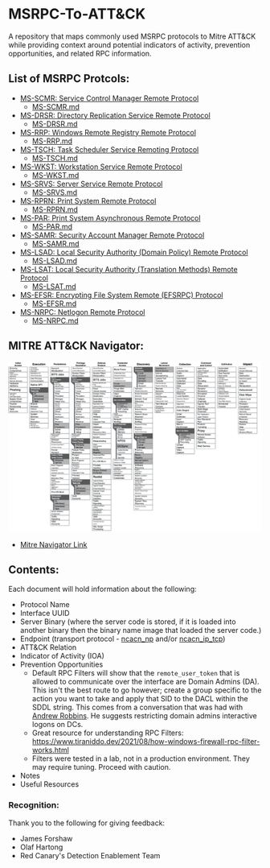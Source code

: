 # MSRPC-To-ATT&CK
A repository that maps commonly used MSRPC protocols to Mitre ATT&CK while providing context around potential indicators of activity, prevention opportunities, and related RPC information. 

## List of MSRPC Protcols: 
* [MS-SCMR: Service Control Manager Remote Protocol](https://docs.microsoft.com/en-us/openspecs/windows_protocols/ms-scmr/d5bd5712-fa64-44bf-9433-3651f6a5ce97)
  * [MS-SCMR.md](./documents/MS-SCMR.md)
* [MS-DRSR: Directory Replication Service Remote Protocol](https://docs.microsoft.com/en-us/openspecs/windows_protocols/ms-drsr/06205d97-30da-4fdc-a276-3fd831b272e0)
  * [MS-DRSR.md](./documents/MS-DRSR.md)
* [MS-RRP: Windows Remote Registry Remote Protocol](https://docs.microsoft.com/en-us/openspecs/windows_protocols/ms-rrp/0fa3191d-bb79-490a-81bd-54c2601b7a78)
  * [MS-RRP.md](./documents/MS-RRP.md)
* [MS-TSCH: Task Scheduler Service Remoting Protocol](https://docs.microsoft.com/en-us/openspecs/windows_protocols/ms-tsch/d1058a28-7e02-4948-8b8d-4a347fa64931)
  * [MS-TSCH.md](./documents/MS-TSCH.md)
* [MS-WKST: Workstation Service Remote Protocol](https://docs.microsoft.com/en-us/openspecs/windows_protocols/ms-wkst/5bb08058-bc36-4d3c-abeb-b132228281b7)
  * [MS-WKST.md](./documents/MS-WKST.md)
* [MS-SRVS: Server Service Remote Protocol](https://docs.microsoft.com/en-us/openspecs/windows_protocols/ms-srvs/accf23b0-0f57-441c-9185-43041f1b0ee9)
  * [MS-SRVS.md](./documents/MS-SRVS.md)
* [MS-RPRN: Print System Remote Protocol](https://docs.microsoft.com/en-us/openspecs/windows_protocols/ms-rprn/d42db7d5-f141-4466-8f47-0a4be14e2fc1)
  * [MS-RPRN.md](./documents/MS-RPRN-PAR.md)
* [MS-PAR: Print System Asynchronous Remote Protocol](https://docs.microsoft.com/en-us/openspecs/windows_protocols/ms-par/695e3f9a-f83f-479a-82d9-ba260497c2d0)
  * [MS-PAR.md](./documents/MS-RPRN-PAR.md)
* [MS-SAMR: Security Account Manager Remote Protocol](https://docs.microsoft.com/en-us/openspecs/windows_protocols/ms-par/695e3f9a-f83f-479a-82d9-ba260497c2d0)
  * [MS-SAMR.md](./documents/MS-SAMR.md)
* [MS-LSAD: Local Security Authority (Domain Policy) Remote Protocol](https://docs.microsoft.com/en-us/openspecs/windows_protocols/ms-lsad/1b5471ef-4c33-4a91-b079-dfcbb82f05cc)
  * [MS-LSAD.md](./documents/MS-LSAD-LSAT.md)
* [MS-LSAT: Local Security Authority (Translation Methods) Remote Protocol](https://docs.microsoft.com/en-us/openspecs/windows_protocols/ms-lsat/1ba21e6f-d8a9-462c-9153-4375f2020894)
  * [MS-LSAT.md](./documents/MS-LSAD-LSAT.md)
* [MS-EFSR: Encrypting File System Remote (EFSRPC) Protocol](https://docs.microsoft.com/en-us/openspecs/windows_protocols/ms-efsr/08796ba8-01c8-4872-9221-1000ec2eff31)
  * [MS-EFSR.md](./documents/MS-EFSR.md)
* [MS-NRPC: Netlogon Remote Protocol](https://docs.microsoft.com/en-us/openspecs/windows_protocols/ms-nrpc/19896c1c-7e64-419b-a759-a9dc5662a780)
  * [MS-NRPC.md](./documents/MS-NRPC.md)

## MITRE ATT&CK Navigator: 
![](./images/RPC-to-Technique-Mapping.png)

* [Mitre Navigator Link](https://mitre-attack.github.io/attack-navigator/#layerURL=https%3A%2F%2Fgist.githubusercontent.com%2Fjsecurity101%2Ffd45241a8a809ec02e335e02f4220fa7%2Fraw%2Fef6751e70c6d0e7e15ed7cc7cc2dfa082fe82270%2Frpc-mapping.json)


## Contents: 
Each document will hold information about the following: 
* Protocol Name
* Interface UUID
* Server Binary (where the server code is stored, if it is loaded into another binary then the binary name image that loaded the server code.)
* Endpoint (transport protocol - [ncacn_np](https://docs.microsoft.com/en-us/openspecs/windows_protocols/ms-rpce/7063c7bd-b48b-42e7-9154-3c2ec4113c0d) and/or [ncacn_ip_tcp](https://docs.microsoft.com/en-us/openspecs/windows_protocols/ms-rpce/95fbfb56-d67a-47df-900c-e263d6031f22))
* ATT&CK Relation
* Indicator of Activity (IOA)
* Prevention Opportunities
  * Default RPC Filters will show that the `remote_user_token` that is allowed to communicate over the interface are Domain Admins (DA). This isn't the best route to go however; create a group specific to the action you want to take and apply that SID to the DACL within the SDDL string. This comes from a conversation that was had with [Andrew Robbins](https://twitter.com/_wald0). He suggests restricting domain admins interactive logons on DCs.
  * Great resource for understanding RPC Filters: https://www.tiraniddo.dev/2021/08/how-windows-firewall-rpc-filter-works.html
  * Filters were tested in a lab, not in a production environment. They may require tuning. Proceed with caution. 
* Notes
* Useful Resources


### Recognition: 

Thank you to the following for giving feedback: 
* James Forshaw
* Olaf Hartong
* Red Canary's Detection Enablement Team


